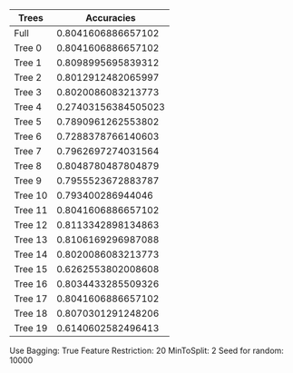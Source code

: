 |          Trees          |        Accuracies       |
|-------------------------|-------------------------|
|           Full          |    0.8041606886657102   |
|          Tree 0         |    0.8041606886657102   |
|          Tree 1         |    0.8098995695839312   |
|          Tree 2         |    0.8012912482065997   |
|          Tree 3         |    0.8020086083213773   |
|          Tree 4         |   0.27403156384505023   |
|          Tree 5         |    0.7890961262553802   |
|          Tree 6         |    0.7288378766140603   |
|          Tree 7         |    0.7962697274031564   |
|          Tree 8         |    0.8048780487804879   |
|          Tree 9         |    0.7955523672883787   |
|         Tree 10         |    0.793400286944046    |
|         Tree 11         |    0.8041606886657102   |
|         Tree 12         |    0.8113342898134863   |
|         Tree 13         |    0.8106169296987088   |
|         Tree 14         |    0.8020086083213773   |
|         Tree 15         |    0.6262553802008608   |
|         Tree 16         |    0.8034433285509326   |
|         Tree 17         |    0.8041606886657102   |
|         Tree 18         |    0.8070301291248206   |
|         Tree 19         |    0.6140602582496413   |

Use Bagging: True
Feature Restriction: 20
MinToSplit: 2
Seed for random: 10000